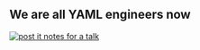 ## We are all YAML engineers now

[![post it notes for a talk](https://farm5.staticflickr.com/4677/39740755381_685bed257e_k_d.jpg)](https://www.flickr.com/photos/rjw1/39740755381/)


